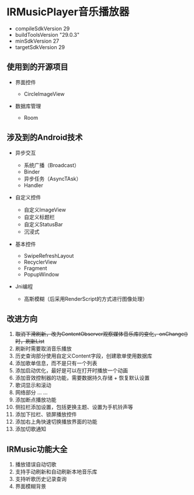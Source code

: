 # IRMusicPlayer音乐播放器

- compileSdkVersion 29
- buildToolsVersion "29.0.3"
- minSdkVersion 27
- targetSdkVersion 29

## 使用到的开源项目

- 界面控件
    - CircleImageView

- 数据库管理
    - Room

## 涉及到的Android技术

- 异步交互
    - 系统广播（Broadcast）
    - Binder
    - 异步任务（AsyncTAsk）
    - Handler

- 自定义控件
    - 自定义ImageView
    - 自定义标题栏
    - 自定义StatusBar
    - 沉浸式

- 基本控件
    - SwipeRefreshLayout
    - RecyclerView
    - Fragment
    - PopupWindow

- Jni编程
    - 高斯模糊（后采用RenderScript的方式进行图像处理）

## 改进方向

1. ~~取消下滑刷新，改为ContentObserver观察媒体音乐库的变化，onChange()时，刷新List~~
2. 刷新时需要取消音乐播放
3. 历史查询部分使用自定义Content字段，创建歌单使用数据库
4. 添加歌单信息，而不是只有一个列表
5. 添加启动优化，最好是可以在打开时播放一个动画
6. 添加音效控制器的功能，需要数据持久存储 + 恢复默认设置
7. 歌词显示和滚动
8. 网络部分 ... ...
9. 添加断点播放功能
10. 侧拉栏添加设置，包括更换主题、设置为手机铃声等
11. 添加下拉栏、锁屏播放控件
12. 添加右上角快速切换播放界面的功能
13. 添加切歌通知
    
## IRMusic功能大全

1. 播放错误自动切歌
2. 支持手动刷新和自动刷新本地音乐库
3. 支持听歌历史记录查询
4. 界面模糊背景